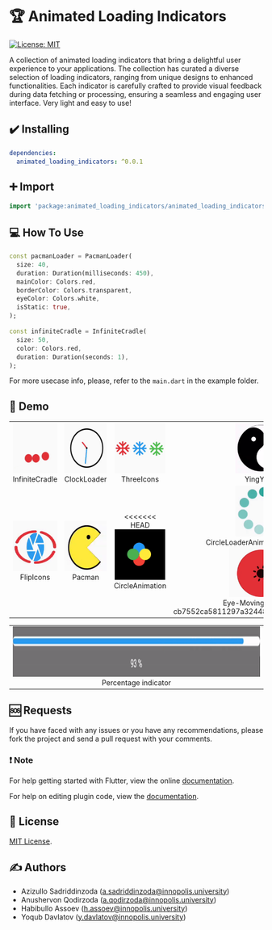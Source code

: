 # 🏆 Animated Loading Indicators

[![License: MIT](https://img.shields.io/badge/License-MIT-yellow.svg)](https://github.com/yoqub-davlatov/loading_indicators/blob/main/LICENSE)

A collection of animated loading indicators that bring a delightful user experience to your applications. The collection has curated a diverse selection of loading indicators, ranging from unique designs to enhanced functionalities. Each indicator is carefully crafted to provide visual feedback during data fetching or processing, ensuring a seamless and engaging user interface. Very light and easy to use!

## ✔️ Installing

```yaml
dependencies:
  animated_loading_indicators: ^0.0.1
```

## ➕ Import

```dart
import 'package:animated_loading_indicators/animated_loading_indicators.dart';
```

## 💻 How To Use

```dart
const pacmanLoader = PacmanLoader(
  size: 40,
  duration: Duration(milliseconds: 450),
  mainColor: Colors.red,
  borderColor: Colors.transparent,
  eyeColor: Colors.white,
  isStatic: true,
);
```

```dart
const infiniteCradle = InfiniteCradle(
  size: 50,
  color: Colors.red,
  duration: Duration(seconds: 1),
);
```

For more usecase info, please, refer to the `main.dart` in the example folder.

## 🍰 Demo

<table>
  <tr>
    <td align="center">
      <img src="https://github.com/yoqub-davlatov/loading_indicators/blob/main/example/screenshots/infinite_cradle.gif" width="100px" height="100px">
      <br />
      InfiniteCradle
    </td>
    <td align="center">
      <img src="https://github.com/yoqub-davlatov/loading_indicators/blob/main/example/screenshots/clock_loader.gif" width="100px" height="100px">
      <br />
      ClockLoader
    </td>
    <td align="center">
      <img src="https://github.com/yoqub-davlatov/loading_indicators/blob/main/example/screenshots/three_icons.gif" width="100px" height="100px">
      <br />
      ThreeIcons
    </td>
    <td align="center">
      <img src="https://github.com/yoqub-davlatov/loading_indicators/blob/main/example/screenshots/yingyang.gif" width="100px" height="100px">
      <br />
      YingYang
    </td>
    <td align="center">
      <img src="https://github.com/yoqub-davlatov/loading_indicators/blob/main/example/screenshots/text_loader.gif" width="100px" height="21px">
      <br />
      TextLoader
    </td>
  </tr>
  <tr>
    <td align="center">
      <img src="https://github.com/yoqub-davlatov/loading_indicators/blob/main/example/screenshots/flip_icons.gif" width="100px" height="100px">
      <br />
      FlipIcons
    </td>
    <td align="center">
      <img src="https://github.com/yoqub-davlatov/loading_indicators/blob/main/example/screenshots/pacman.gif" width="100px" height="100px">
      <br />
      Pacman
    </td>
    <td align="center">
<<<<<<< HEAD
      <img src="https://github.com/yoqub-davlatov/loading_indicators/blob/main/example/screenshots/circle.gif" width="100px" height="100px">
      <br />
      CircleAnimation
    </td>
    <td align="center">
      <img src="https://github.com/yoqub-davlatov/loading_indicators/blob/main/example/screenshots/circle_loader.gif" width="100px" height="100px">
      <br />
      CircleLoaderAnimation
=======
      <img src="https://github.com/yoqub-davlatov/loading_indicators/blob/anushervon_main/example/screenshots/eye_moving.gif" width="125px" height="100px"> 
      <br /> 
      Eye-Moving 
>>>>>>> cb7552ca5811297a324483d22771fcf10e8054cd
    </td>
    <td align="center">
      <img src="https://github.com/yoqub-davlatov/loading_indicators/blob/main/example/screenshots/updown.gif" width="100px" height="33">
      <br />
      UpDownLoader
    </td>
  </tr>
</table>
<table>
  <tr>
    <td align="center">
    <img src="https://github.com/yoqub-davlatov/loading_indicators/blob/anushervon_main/example/screenshots/percentage.gif" width="700px" height="100px">
    <br />
    Percentage indicator
  </td>
  </tr>
</table>

## 🆘 Requests

If you have faced with any issues or you have any recommendations, please fork the project and send a pull request with your comments.

### ❗️ Note

For help getting started with Flutter, view the online
[documentation](https://flutter.io/).

For help on editing plugin code, view the [documentation](https://flutter.io/platform-plugins/#edit-code).

## 📰 License

[MIT License](https://github.com/yoqub-davlatov/loading_indicators/blob/main/LICENSE).

## ✍️ Authors

- Azizullo Sadriddinzoda (a.sadriddinzoda@innopolis.university)
- Anushervon Qodirzoda (a.qodirzoda@innopolis.university)
- Habibullo Assoev (h.assoev@innopolis.university)
- Yoqub Davlatov (y.davlatov@innopolis.university)
